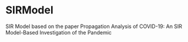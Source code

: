 # SIRModel
SIR Model based on the paper Propagation Analysis of COVID-19: An SIR Model-Based Investigation of the Pandemic
